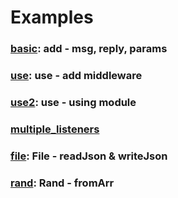 # Examples

### [basic](1_basic.js): add - msg, reply, params
### [use](2_use.js): use - add middleware
### [use2](2_use2.js): use - using module
### [multiple_listeners](3_multiple_listener.js)
### [file](4_file.js): File - readJson & writeJson
### [rand](5_rand.js): Rand - fromArr